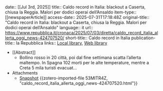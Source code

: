 date:: [[Jul 3rd, 2025]]
title:: Caldo record in Italia: blackout a Caserta, chiusa la Reggia. Malori per dodici operai dell’Ansaldo
item-type:: [[newspaperArticle]]
access-date:: 2025-07-31T17:18:48Z
original-title:: "Caldo record in Italia: blackout a Caserta, chiusa la Reggia. Malori per dodici operai dell’Ansaldo"
language:: it
url:: https://www.repubblica.it/cronaca/2025/07/03/diretta/caldo_record_italia_allerta_oggi_news-424707520/
short-title:: Caldo record in Italia
publication-title:: la Repubblica
links:: [Local library](zotero://select/library/items/CMIWMX7U), [Web library](https://www.zotero.org/users/46463/items/CMIWMX7U)

- [[Abstract]]
	- Bollino rosso in 20 città, poi dal fine settimana scatta l’allerta maltempo. In Spagna 102 morti per le alte temperature, mentre a Creta 5 mila turisti evacuat…
- Attachments
	- [Snapshot](https://www.repubblica.it/cronaca/2025/07/03/diretta/caldo_record_italia_allerta_oggi_news-424707520/) {{zotero-imported-file 53MITR4Z, "caldo_record_italia_allerta_oggi_news-424707520.html"}}